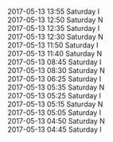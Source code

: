 2017-05-13 13:55 Saturday  I  
2017-05-13 12:50 Saturday  N  
2017-05-13 12:35 Saturday  I  
2017-05-13 12:30 Saturday  N  
2017-05-13 11:50 Saturday  I  
2017-05-13 11:40 Saturday  N  
2017-05-13 08:45 Saturday  I  
2017-05-13 08:30 Saturday  N  
2017-05-13 06:25 Saturday  I  
2017-05-13 05:35 Saturday  N  
2017-05-13 05:25 Saturday  I  
2017-05-13 05:15 Saturday  N  
2017-05-13 05:05 Saturday  I  
2017-05-13 04:50 Saturday  N  
2017-05-13 04:45 Saturday  I  
